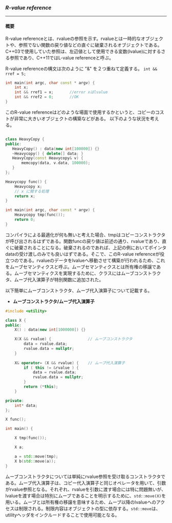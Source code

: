 ### *R-value reference*
---
#### 概要
R-value referenceとは、rvalueの参照を示す。rvalueとは一時的なオブジェクトや、参照でない関数の戻り値などの直ぐに破棄されるオブジェクトである。C++03で使用していた参照は、左辺値として使用できる変数(lvalue)に対するさる参照であり、C++11ではL-value referenceと呼ぶ。

R-value referenceの構文は次のように "&" を２つ重ねて定義する。
`int && rref = 5;`

```c++
int main(int argc, char const * argv) {
    int x;
    int && rref1 = x;       //error xはlvalue
    int && rref2 = 0;       //OK
}
```

このR-value referenceはどのような場面で使用するかというと、コピーのコストが非常に大きいオブジェクトの構築などがある。
以下のような状況を考える。

```c++

class HeavyCopy {
public:
   HeavyCopy() : data(new int[100000]) {}
   ~Heavycopy() { delete[] data; }
   HeavyCopy(const Heavycopy& v) {
       memcopy(data, v.data, 100000);
   }
};

Heavycopy func() {
    Heavycopy x;
    // x に関する処理
    return x;
}

int main(int argc, char const * argv) {
    Heavycopy tmp(func());
    return 0;
}

```

コンパイラによる最適化が何も無いと考えた場合、tmpはコピーコンストラクタが呼び出されるはずである。関数funcの戻り値は前述の通り、rvalueであり、直ぐに破棄されることになる。破棄されるのであれば、上記の例においてポインタdataの受け渡しのみでも良いはずである。そこで、このR-value referenceが役立つのである。rvalueのデータをlvalueへ移動させて構築が行われるため、これをムーブセマンティクスと呼ぶ。ムーブセマンティクスとは所有権の移譲である。ムーブセマンティクスを実現するために、クラスにはムーブコンストラクタ、ムーブ代入演算子が特別関数に追加された。

以下簡単にムーブコンストラクタ、ムーブ代入演算子について記載する。

* **ムーブコンストラクタ/ムーブ代入演算子**

```c++
#include <utility>

class X {
public:
    X() : data(new int[1000000]) {}

    X(X && rvalue) {                // ムーブコンストラクタ
        data = rvalue.data;
        rvalue.data = nullptr;
    }
    
    X& operator= (X && rvalue) {    // ムーブ代入演算子
        if ( this != &rvalue ) {
            data = rvalue.data;
            rvalue.data = nullptr;
        }
        return (*this);
    }

private:
    int* data;
};

X func();

int main() {

    X tmp(func());

    X a;

    a = std::move(tmp);
    X b(std::move(a));
}

```

ムーブコンストラクタについては単純にrvalue参照を受け取るコンストラクタである。ムーブ代入演算子は、コピー代入演算子と同じオペレータを用いて、引数がrvalue参照となる。それぞれ、rvalueを引数に渡す場合には特に問題無いが、lvalueを渡す場合は特別にムーブであることを明示するために、`std::move(X)`を用いる。ムーブとは所有権の移譲を意味するため、ムーブ以降のlvalueへのアクセスは制限される。制限内容はオブジェクトの型に依存する。`std::move`は、utilityヘッダをインクルードすることで使用可能となる。
